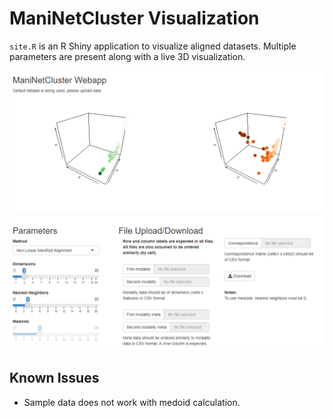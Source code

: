 # ManiNetCluster Visualization

`site.R` is an R Shiny application to visualize aligned datasets.  Multiple parameters are present along with a live 3D visualization.

![UI example on sample data](./images/ui.png)

## Known Issues
- Sample data does not work with medoid calculation.
